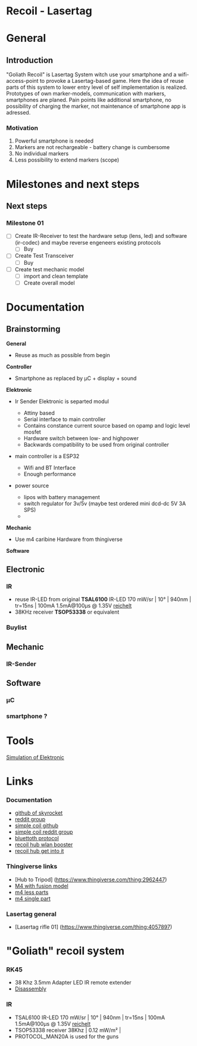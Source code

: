 Recoil - Lasertag
===
# General
## Introduction
"Goliath Recoil" is Lasertag System witch use your smartphone and a wifi-access-point to provoke a Lasertag-based game.
Here the idea of reuse parts of this system to lower entry level of self implementation is realized.
Prototypes of own marker-models, communication with markers, smartphones are planed.
Pain points like additional smartphone, no possibility of charging the marker, not maintenance of smartphone app is adressed.

### Motivation
1. Powerful smartphone is needed
2. Markers are not rechargeable - battery change is cumbersome
3. No individual markers
4. Less possibility to extend markers (scope)

# Milestones and next steps

## Next steps

### Milestone 01
* [ ] Create IR-Receiver to test the hardware setup (lens, led) and software (ir-codec) and maybe reverse engeneers existing protocols
	* [ ] Buy 
* [ ] Create Test Transceiver
	* [ ] Buy
* [ ] Create test mechanic model
    * [ ] import and clean template
    * [ ] Create overall model

# Documentation
## Brainstorming
**General**
* Reuse as much as possible from begin
 

**Controller**  
* Smartphone as replaced by µC + display + sound   

**Elektronic**  
* Ir Sender Elektronic is separted modul
	* Attiny based
	* Serial interface to main controller
	* Contains constance current source based on opamp and logic level mosfet
	* Hardware switch between low- and highpower
	* Backwards compatibility to be used from original controller 

* main controller is a ESP32 
	* Wifi and BT Interface
	* Enough performance
* power source
    * lipos with battery management
    * switch regulator for 3v/5v (maybe test ordered mini dcd-dc 5V 3A SPS)
    * 

**Mechanic**   
* Use m4 caribine Hardware from thingiverse

**Software**   

## Electronic
### IR
* reuse IR-LED from original **TSAL6100** IR-LED 170 mW/sr | 10° | 940nm | tr=15ns | 100mA 1.5mA@100µs @ 1.35V [reichelt](https://www.reichelt.de/ir-led-940-nm-5-mm-t1-3-4-tsal-6100-vis-p219695.html?&trstct=pos_0&nbc=1)   
* 38KHz receiver **TSOP53338** or equivalent

### Buylist

## Mechanic
### IR-Sender

## Software
### µC
### smartphone ?

# Tools
[Simulation of Elektronic](https://www.falstad.com/circuit/circuitjs.html)

# Links
### Documentation
* [github of skyrocket](https://github.com/SkyRocketToys)
* [reddit group](https://www.reddit.com/r/recoilhacks/)
* [simple coil github](https://github.com/Dees-Troy/SimpleCoil/releases)
* [simple coil reddit group](https://www.reddit.com/r/recoilhacks/comments/7qot8u/simplecoil_open_source_android_app_for_recoil/)
* [bluettoth protocol](https://www.reddit.com/r/recoilhacks/comments/7o6kf1/understanding_bluetooth_communication_between/)
* [recoil hub wlan booster](https://www.reddit.com/r/recoilhacks/comments/8seks2/recoil_wifi_hub_mod_add_a_signal_booster/)
* [recoil hub get into it](https://www.reddit.com/r/RECOILWorld/comments/6wjw8z/recoil_reverse_engineering/)

### Thingiverse links
* [Hub to Tripod] (https://www.thingiverse.com/thing:2962447)
* [M4 with fusion model](https://www.thingiverse.com/thing:2902660/files)
* [m4 less parts](https://www.thingiverse.com/thing:3119747/files)
* [m4 single part](https://pinshape.com/items/41289-3d-printed-m4a1)

### Lasertag general
* [Lasertag rifle 01] (https://www.thingiverse.com/thing:4057897)



# "Goliath" recoil system
### RK45
* 38 Khz 3.5mm Adapter LED IR remote extender
* [Disassembly](https://imgur.com/a/XLtUN)

### IR
* TSAL6100 IR-LED 170 mW/sr | 10° | 940nm | tr=15ns | 100mA 1.5mA@100µs @ 1.35V [reichelt](https://www.reichelt.de/ir-led-940-nm-5-mm-t1-3-4-tsal-6100-vis-p219695.html?&trstct=pos_0&nbc=1)
* TSOP53338 receiver 38Khz | 0.12 mW/m² | 
* PROTOCOL_MAN20A is used for the guns

